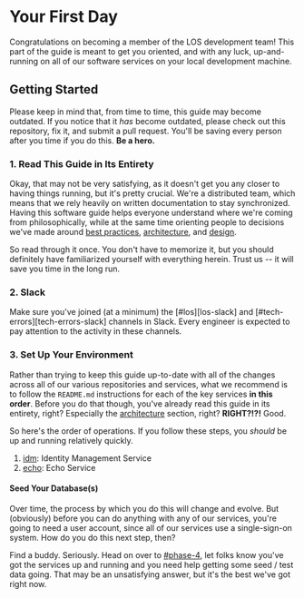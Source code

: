 # Your First Day

Congratulations on becoming a member of the LOS development team! This part of the guide is meant to get you oriented, and with any luck, up-and-running on all of our software services on your local development machine.

## Getting Started

Please keep in mind that, from time to time, this guide may become outdated. If you notice that it _has_ become outdated, please check out this repository, fix it, and submit a pull request. You'll be saving every person after you time if you do this. **Be a hero.**

### 1. Read This Guide in Its Entirety

Okay, that may not be very satisfying, as it doesn't get you any closer to having things running, but it's pretty crucial. We're a distributed team, which means that we rely heavily on written documentation to stay synchronized. Having this software guide helps everyone understand where we're coming from philosophically, while at the same time orienting people to decisions we've made around [best practices][best-practices-software-guide], [architecture][architecture-software-guide], and [design][design-guide-software-guide].

So read through it once. You don't have to memorize it, but you should definitely have familiarized yourself with everything herein. Trust us -- it will save you time in the long run.

### 2. Slack

Make sure you've joined (at a minimum) the [#los][los-slack] and [#tech-errors][tech-errors-slack] channels in Slack. Every engineer is expected to pay attention to the activity in these channels.

### 3. Set Up Your Environment

Rather than trying to keep this guide up-to-date with all of the changes across all of our various repositories and services, what we recommend is to follow the `README.md` instructions for each of the key services **in this order**. Before you do that though, you've already read this guide in its entirety, right? Especially the [architecture][architecture-software-guide] section, right? **RIGHT?!?!** Good.

So here's the order of operations. If you follow these steps, you _should_ be up and running relatively quickly.

1. [idm][idm-repo]: Identity Management Service
2. [echo][echo-repo]: Echo Service

#### Seed Your Database(s)

Over time, the process by which you do this will change and evolve. But (obviously) before you can do anything with any of our services, you're going to need a user account, since all of our services use a single-sign-on system. How do you do this next step, then?

Find a buddy. Seriously. Head on over to [#phase-4][phase-4-slack], let folks know you've got the services up and running and you need help getting some seed / test data going. That may be an unsatisfying answer, but it's the best we've got right now.


<!-- references -->

[phase-4-slack]: https://learnersguild.slack.com/archives/phase-4

[best-practices-software-guide]: ../best-practices/README.md
[architecture-software-guide]: ../architecture/README.md
[design-guide-software-guide]: ../design-guide/README.md

[idm-repo]: https://github.com/LearnersGuild/idm
[echo-repo]: https://github.com/LearnersGuild/echo
